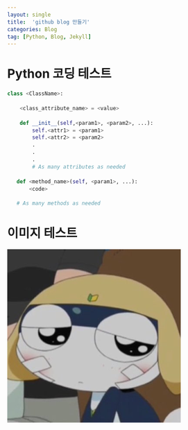 ```yaml
---
layout: single
title:  'github blog 만들기'
categories: Blog
tag: [Python, Blog, Jekyll]
---
```




# Python 코딩 테스트


```python
class <ClassName>:

    <class_attribute_name> = <value>

    def __init__(self,<param1>, <param2>, ...):
        self.<attr1> = <param1>
        self.<attr2> = <param2>
        .
        .
        .
        # As many attributes as needed
    
   def <method_name>(self, <param1>, ...):
       <code>
       
   # As many methods as needed
```



# 이미지 테스트

![타마마](../images/2022-03-25-first/타마마.jpg)

